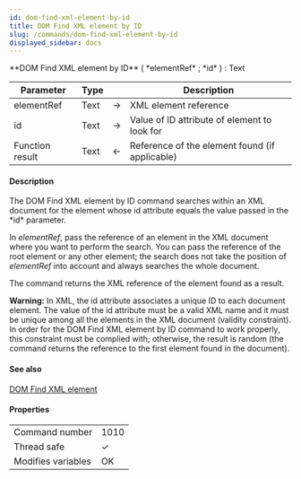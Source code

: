 ```yaml
---
id: dom-find-xml-element-by-id
title: DOM Find XML element by ID
slug: /commands/dom-find-xml-element-by-id
displayed_sidebar: docs
---
```


<!--REF #_command_.DOM Find XML element by ID.Syntax-->**DOM Find XML element by ID** ( *elementRef* ; *id* ) : Text<!-- END REF-->
<!--REF #_command_.DOM Find XML element by ID.Params-->
| Parameter | Type |  | Description |
| --- | --- | --- | --- |
| elementRef | Text | &#8594;  | XML element reference |
| id | Text | &#8594;  | Value of ID attribute of element to look for |
| Function result | Text | &#8592; | Reference of the element found (if applicable) |

<!-- END REF-->

#### Description 

<!--REF #_command_.DOM Find XML element by ID.Summary-->The DOM Find XML element by ID command searches within an XML document for the element whose id attribute equals the value passed in the *id* parameter.<!-- END REF-->

In *elementRef*, pass the reference of an element in the XML document where you want to perform the search. You can pass the reference of the root element or any other element; the search does not take the position of *elementRef* into account and always searches the whole document. 

The command returns the XML reference of the element found as a result.

**Warning:** In XML, the id attribute associates a unique ID to each document element. The value of the id attribute must be a valid XML name and it must be unique among all the elements in the XML document (validity constraint). In order for the DOM Find XML element by ID command to work properly, this constraint must be complied with; otherwise, the result is random (the command returns the reference to the first element found in the document).

#### See also 

[DOM Find XML element](dom-find-xml-element.md)  

#### Properties

|  |  |
| --- | --- |
| Command number | 1010 |
| Thread safe | &check; |
| Modifies variables | OK |


